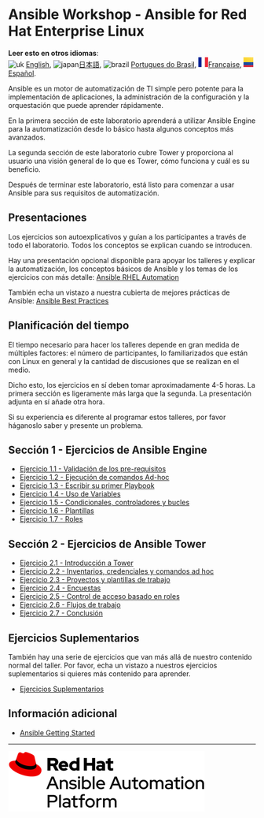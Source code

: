 # Ansible Workshop - Ansible for Red Hat Enterprise Linux

**Leer esto en otros idiomas**: <br>![uk](../../images/uk.png) [English](README.md),  ![japan](../../images/japan.png)[日本語](README.ja.md), ![brazil](../../images/brazil.png) [Portugues do Brasil](README.pt-br.md), ![france](../../images/fr.png)[Française](README.fr.md), ![Español](../../images/col.png)[Español](README.es.md).

Ansible es un motor de automatización de TI simple pero potente para la implementación de aplicaciones, la administración de la configuración y la orquestación que puede aprender rápidamente.

En la primera sección de este laboratorio aprenderá a utilizar Ansible Engine para la automatización desde lo básico hasta algunos conceptos más avanzados.

La segunda sección de este laboratorio cubre Tower y proporciona al usuario una visión general de lo que es Tower, cómo funciona y cuál es su beneficio.

Después de terminar este laboratorio, está listo para comenzar a usar Ansible para sus requisitos de automatización.

## Presentaciones

Los ejercicios son autoexplicativos y guían a los participantes a través de todo el laboratorio. Todos los conceptos se explican cuando se introducen.

Hay una presentación opcional disponible para apoyar los talleres y explicar la automatización, los conceptos básicos de Ansible y los temas de los ejercicios con más detalle:
[Ansible RHEL Automation](../../decks/ansible_rhel.pdf)

También echa un vistazo a nuestra cubierta de mejores prácticas de Ansible:
[Ansible Best Practices](../../decks/ansible_best_practices.pdf)

## Planificación del tiempo

El tiempo necesario para hacer los talleres depende en gran medida de múltiples factores: el número de participantes, lo familiarizados que están con Linux en general y la cantidad de discusiones que se realizan en el medio.

Dicho esto, los ejercicios en sí deben tomar aproximadamente 4-5 horas. La primera sección es ligeramente más larga que la segunda. La presentación adjunta en sí añade otra hora.

Si su experiencia es diferente al programar estos talleres, por favor háganoslo saber y presente un problema.

## Sección 1 - Ejercicios de Ansible Engine

 - [Ejercicio 1.1 - Validación de los pre-requisitos](1.1-setup/README.es.md)
 - [Ejercicio 1.2 - Ejecución de comandos Ad-hoc](1.2-adhoc/README.es.md)
 - [Ejercicio 1.3 - Escribir su primer Playbook](1.3-playbook/README.es.md)
 - [Ejercicio 1.4 - Uso de Variables](1.4-variables/README.es.md)
 - [Ejercicio 1.5 - Condicionales, controladores y bucles](1.5-handlers)
 - [Ejercicio 1.6 - Plantillas](1.6-templates)
 - [Ejercicio 1.7 - Roles](1.7-role)

## Sección 2 - Ejercicios de Ansible Tower

 - [Ejercicio 2.1 - Introducción a Tower](2.1-intro)
 - [Ejercicio 2.2 - Inventarios, credenciales y comandos ad hoc](2.2-cred)
 - [Ejercicio 2.3 - Proyectos y plantillas de trabajo](2.3-projects)
 - [Ejercicio 2.4 - Encuestas](2.4-surveys)
 - [Ejercicio 2.5 - Control de acceso basado en roles](2.5-rbac)
 - [Ejercicio 2.6 - Flujos de trabajo](2.6-workflows)
 - [Ejercicio 2.7 - Conclusión](2.7-wrap)

##  Ejercicios Suplementarios

También hay una serie de ejercicios que van más allá de nuestro contenido normal del taller.  Por favor, echa un vistazo a nuestros ejercicios suplementarios si quieres más contenido para aprender.

 - [Ejercicios Suplementarios](supplemental)

## Información adicional

 - [Ansible Getting Started](http://docs.ansible.com/ansible/latest/intro_getting_started.html)

---
![Red Hat Ansible Automation](../../images/rh-ansible-automation-platform.png)
